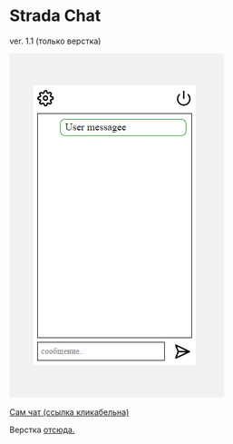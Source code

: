 # Strada Chat

ver. 1.1 (только верстка)

![](example.png)

[Сам чат (ссылка кликабельна)](https://yrgenius.github.io/Strada.Chat/)

Верстка [отсюда.](https://www.figma.com/file/DRJ30lFzYuux0Y16rOtfVP/%D0%A7%D0%B0%D1%82?node-id=0-1&t=hmhwZOyWk1TSFfPE-0)


